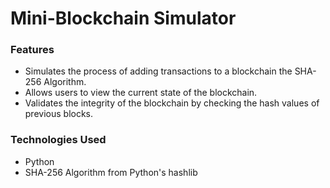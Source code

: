 # Mini-Blockchain Simulator

### **Features**
- Simulates the process of adding transactions to a blockchain the SHA-256 Algorithm.
- Allows users to view the current state of the blockchain.
- Validates the integrity of the blockchain by checking the hash values of previous blocks.

### **Technologies Used**
- Python
- SHA-256 Algorithm from Python's hashlib
